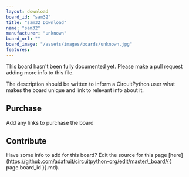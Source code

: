 ```yaml
---
layout: download
board_id: "sam32"
title: "sam32 Download"
name: "sam32"
manufacturer: "unknown"
board_url: ""
board_image: "/assets/images/boards/unknown.jpg"
features:
---
```


This board hasn't been fully documented yet. Please make a pull request adding more info to this file.

The description should be written to inform a CircuitPython user what makes the board unique and link to relevant info about it.

## Purchase
Add any links to purchase the board

## Contribute

Have some info to add for this board? Edit the source for this page [here](https://github.com/adafruit/circuitpython-org/edit/master/_board/{{ page.board_id }}.md).
